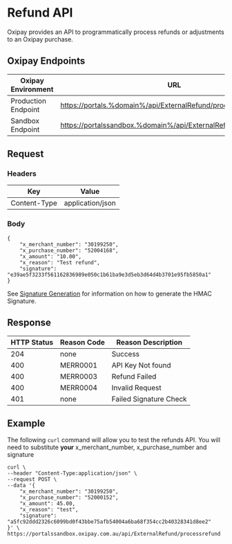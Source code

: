 # Refund API

Oxipay provides an API to programmatically process refunds or adjustments to an Oxipay purchase.

## Oxipay Endpoints


| Oxipay Environment | URL |
|--------------------|-----|
| Production Endpoint | [https://portals.%domain%/api/ExternalRefund/processrefund](https://secure.%domain%/api/ExternalRefund/processrefund) |
| Sandbox Endpoint | [https://portalssandbox.%domain%/api/ExternalRefund/processrefund](https://securesandbox.%domain%/api/ExternalRefund/processrefund) |


## Request 

### Headers

| Key          | Value            |
|--------------|------------------|
| Content-Type | application/json |

### Body

    {
        "x_merchant_number": "30199250",
        "x_purchase_number": "52004168",
        "x_amount": "10.00",
        "x_reason": "Test refund",
        "signature": "e39ae5f3233f561162836989e050c1b61ba9e3d5eb3d64d4b3701e95fb5850a1"
    }

See [Signature Generation](signature_generation.md) for information on how to generate the HMAC Signature. 

## Response 

| HTTP Status | Reason Code | Reason Description|
|-------------|-------------|-------------------|
|  204        |   none      |   Success         |
|  400        | MERR0001    | API Key Not found |
|  400        | MERR0003    | Refund Failed     |
|  400        | MERR0004    | Invalid Request   |
|  401        | none        | Failed Signature Check|


## Example

The following ``curl`` command will allow you to test the refunds API. You will need to substitute **your** x_merchant_number, x_purchase_number and signature

    curl \
    --header "Content-Type:application/json" \
    --request POST \
    --data '{
        "x_merchant_number": "30199250",
        "x_purchase_number": "52000152",  
        "x_amount": 45.00,
        "x_reason": "test",
        "signature": "a5fc92ddd2326c6099bd0f43bbe75afb54004a6ba68f354cc2b40328341d8ee2"
    }' \    
    https://portalssandbox.oxipay.com.au/api/ExternalRefund/processrefund


